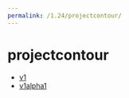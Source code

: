 ```yaml
---
permalink: /1.24/projectcontour/
---
```


# projectcontour



* [v1](v1/index.md)
* [v1alpha1](v1alpha1/index.md)